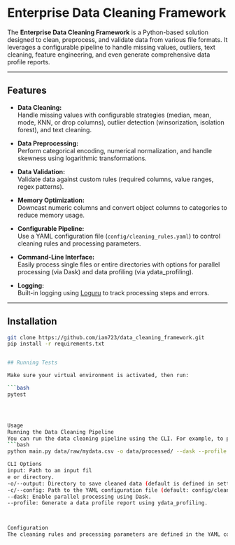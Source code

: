 # Enterprise Data Cleaning Framework

The **Enterprise Data Cleaning Framework** is a Python-based solution designed to clean, preprocess, and validate data from various file formats. It leverages a configurable pipeline to handle missing values, outliers, text cleaning, feature engineering, and even generate comprehensive data profile reports.

---

## Features

- **Data Cleaning:**  
  Handle missing values with configurable strategies (median, mean, mode, KNN, or drop columns), outlier detection (winsorization, isolation forest), and text cleaning.
  
- **Data Preprocessing:**  
  Perform categorical encoding, numerical normalization, and handle skewness using logarithmic transformations.
  
- **Data Validation:**  
  Validate data against custom rules (required columns, value ranges, regex patterns).
  
- **Memory Optimization:**  
  Downcast numeric columns and convert object columns to categories to reduce memory usage.
  
- **Configurable Pipeline:**  
  Use a YAML configuration file (`config/cleaning_rules.yaml`) to control cleaning rules and processing parameters.
  
- **Command-Line Interface:**  
  Easily process single files or entire directories with options for parallel processing (via Dask) and data profiling (via ydata_profiling).
  
- **Logging:**  
  Built-in logging using [Loguru](https://github.com/Delgan/loguru) to track processing steps and errors.

---

## Installation
```bash
git clone https://github.com/ian723/data_cleaning_framework.git
pip install -r requirements.txt


## Running Tests

Make sure your virtual environment is activated, then run:

```bash
pytest




Usage
Running the Data Cleaning Pipeline
You can run the data cleaning pipeline using the CLI. For example, to process a single file:
```bash
python main.py data/raw/mydata.csv -o data/processed/ --dask --profile

CLI Options
input: Path to an input fil
e or directory.
-o/--output: Directory to save cleaned data (default is defined in settings).
-c/--config: Path to the YAML configuration file (default: config/cleaning_rules.yaml).
--dask: Enable parallel processing using Dask.
--profile: Generate a data profile report using ydata_profiling.



Configuration
The cleaning rules and processing parameters are defined in the YAML configuration file located at config/cleaning_rules.yaml.